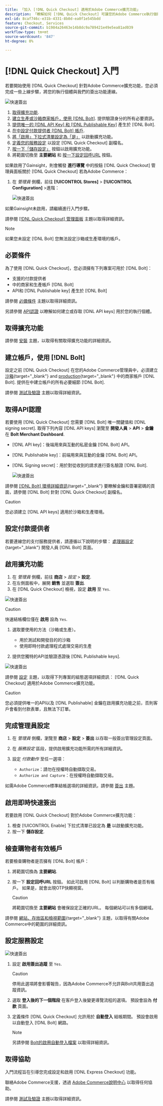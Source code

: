```yaml
---
title: 「加入 [!DNL Quick Checkout] 適用於Adobe Commerce擴充功能」
description: 「瞭解如何 [!DNL Quick Checkout] 可讓您的Adobe Commerce執行個體受益，並瞭解如何成功入門和設定擴充功能。」
exl-id: 8caf746c-e31b-4331-8b0d-ea0f1e545bdd
feature: Checkout, Services
source-git-commit: b1984a26463e14b8dc9a789421e49e5ea81ad039
workflow-type: tm+mt
source-wordcount: '847'
ht-degree: 0%

---
```


# [!DNL Quick Checkout] 入門

若要開始使用 [!DNL Quick Checkout] 針對Adobe Commerce擴充功能，您必須完成一些上線步驟，將您的執行個體與我們的簽出功能連線。

![快速簽出](assets/overview-admin-panel.png)

1. [取得擴充功能](#get-extension).
1. [建立生產或沙箱商家帳戶，使用 [!DNL Bolt]](#create-account-with-bolt). 提供驗證身分的所有必要資訊。
1. [提供唯一的 [!DNL API Key] 和 [!DNL Publishable Key]](#obtain-api-credentials) 產生於 [!DNL Bolt].
1. [在中設定付款提供者 [!DNL Bolt] 帳戶](#configure-payment-providers).
1. [將「啟用」下拉式清單設定為「是」](#enable-extension) 以啟動擴充功能。
1. [定義您的服務設定](#complete-admin-configuration) 以設定 [!DNL Quick Checkout] 副檔名。
1. [按一下「儲存設定」](#enable-live-quick-checkout) 按鈕以啟用擴充功能。
1. 將範圍切換至 **主要網站** 和 [按一下設定回呼URL](#check-shopper-valid-account) 按鈕。

如果啟用了Gainsight，則會觸發 **進行導覽** 中的按鈕 [!DNL Quick Checkout] 管理員面板關於 [!DNL Quick Checkout] 若為Adobe Commerce：

1. 在 _管理員_ 側欄，前往 **[!UICONTROL Stores]** > **[!UICONTROL Configuration]** >進階：

   ![快速簽出](assets/gainsight-admin.png)

如果Gainsight未啟用，請繼續進行入門步驟。

請參閱 [[!DNL Quick Checkout] 管理面板](../quick-checkout/admin-panel.md) 主題以取得詳細資訊。

>[!NOTE]
>
> 如果您未設定 [!DNL Bolt] 您無法設定沙箱或生產環境的帳戶。

## 必要條件

為了使用 [!DNL Quick Checkout]，您必須擁有下列專案可用於 [!DNL Bolt]：

- 支援的付款提供者
- 中的商家和生產帳戶 [!DNL Bolt]
- API和 [!DNL Publishable key] 產生於 [!DNL Bolt]

請參閱 [必備條件](../quick-checkout/prerequisites.md) 主題以取得詳細資訊。

另請參閱 [API認證](#obtain-api-credentials) 以瞭解如何建立或存取 [!DNL API keys] 用於您的執行個體。

## 取得擴充功能

請參閱 [安裝](../quick-checkout/install.md) 主題，以取得有關取得擴充功能的詳細資訊。

## 建立帳戶，使用 [!DNL Bolt]

設定之前 [!DNL Quick Checkout] 在您的Adobe Commerce管理員中，必須建立 [沙箱](https://merchant-sandbox.bolt.com/register?platform=magento2){target="_blank"} and [production](https://merchant.bolt.com/register?platform=magento2){target="_blank"}  中的商家帳戶 [!DNL Bolt]. 提供在中建立帳戶的所有必要細節 [!DNL Bolt].

請參閱 [測試及驗證](../quick-checkout/testing.md) 主題以取得詳細資訊。

## 取得API認證

若要使用 [!DNL Quick Checkout] 您需要 [!DNL Bolt] 唯一關鍵值和 [!DNL signing secret]. 取得下列內容 [!DNL API keys] 瀏覽至 **開發人員** > **API** > **金鑰** 在 **Bolt Merchant Dashboard**.

- [!DNL API key]：後端用來與互動的私密金鑰 [!DNL Bolt] API。
- [!DNL Publishable key]：前端用來與互動的金鑰 [!DNL Bolt] API。
- [!DNL Signing secret]：用於對從收到的請求進行簽名驗證 [!DNL Bolt].

  ![快速簽出](assets/account-credentials.png)

請參閱 [[!DNL Bolt] 環境詳細資訊](https://help.bolt.com/developers/references/environment-details/#about-keys){target="_blank"} 要瞭解金鑰和簽署密碼的頁面，請參閱 [!DNL Bolt] 針對 [!DNL Quick Checkout] 副檔名。

>[!CAUTION]
>
> 您必須建立 [!DNL API keys] 適用於沙箱和生產環境。

## 設定付款提供者

若要連線您的支付服務提供者，請遵循以下說明的步驟： [處理器設定](https://help.bolt.com/integrations/adobe-quick-checkout/set-up/){target="_blank"} 開發人員 [!DNL Bolt] 頁面。

## 啟用擴充功能

1. 在 _管理員_ 側欄，前往 **商店** > _設定_ > **設定**.
1. 在左側面板中，展開 **銷售** 並選取 **簽出**.
1. 在 [!DNL Quick Checkout] 檢視，設定 **啟用** 至 `Yes`.

![快速簽出](assets/quick-checkout-view-no-enable.png)

>[!CAUTION]
>
> 快速結帳欄位僅在 **啟用** 設為 `Yes`.

1. 選取要使用的方法（沙箱或生產）。

   - 用於測試和開發目的的沙箱
   - 使用即時付款處理程式處理交易的生產

1. 提供您獨特的API並驗證憑證後 [!DNL Publishable keys].

![快速簽出](assets/quick-checkout-main-view.png)

請參閱 [設定](../quick-checkout/settings-quick-checkout.md) 主題，以取得下列專案的組態選項詳細資訊： [!DNL Quick Checkout] 適用於Adobe Commerce擴充功能。

>[!CAUTION]
>
> 您必須提供唯一的API以及 [!DNL Publishable] 金鑰在啟用擴充功能之前，否則客戶會看到付款表單，且無法下訂單。

## 完成管理員設定

1. 在 _管理員_ 側欄，瀏覽至 **商店** > **設定** > **簽出** 以存取一般簽出管理設定頁面。
1. 在 _服務設定_ 區段，提供啟用擴充功能所需的所有詳細資訊。
1. 設定 _付款動作_ 至任一選項：

   - `Authorize`：請勿在授權時自動擷取交易。
   - `Authorize and Capture`：在授權時自動擷取交易。

如需Adobe Commerce標準結帳選項的詳細資訊，請參閱 [簽出](https://docs.magento.com/user-guide/configuration/sales/checkout.html) 主題。

## 啟用即時快速簽出

若要啟用 [!DNL Quick Checkout] 對於Adobe Commerce擴充功能：

1. 檢查 [!UICONTROL Enable] 下拉式清單已設定為 **是** 以啟動擴充功能。
1. 按一下 **儲存設定**.

## 檢查購物者有效帳戶

若要檢查購物者是否擁有 [!DNL Bolt] 帳戶：

1. 將範圍切換為 **主要網站**.
1. 按一下 **設定回呼URL** 按鈕。 如此可啟用 [!DNL Bolt] 以判斷購物者是否有帳戶。 如果是，就會出現OTP快顯視窗。

   >[!CAUTION]
   >
   > 將範圍切換至 **主要網站** 會確保設定正確的URL。 每個網站可以有多個網域。

請參閱 [網站、存放區和檢視範圍](https://experienceleague.adobe.com/docs/commerce-admin/start/setup/websites-stores-views.html#scope-settings){target="_blank"} 主題，以取得有關Adobe Commerce中的範圍的詳細資訊。

## 設定服務設定

![快速簽出](assets/service-settings.png)

1. 設定 **啟用簽出追蹤** 至 `Yes`.

   >[!CAUTION]
   >
   > 停用此選項將會影響報告，因為Adobe Commerce不允許與Bolt共用簽出追蹤資訊。

1. 選取 **登入後的下一個階段** 在客戶登入後變更導覽流程的選項。 預設會設為 **付款** 頁面。
1. 定義條件 [!DNL Quick Checkout] 允許用於 **自動登入** 結帳期間。 預設會啟用以自動登入 [!DNL Bolt] 網路。

   >[!NOTE]
   >
   > 另請參閱 [Bolt的啟用自動登入檔案](https://help.bolt.com/products/embedded/direct-api/auto-login/) 以取得詳細資訊。

## 取得協助

入門流程旨在引導您完成設定和啟用 [!DNL Express Checkout] 功能。

聯絡Adobe Commerce支援，透過 [Adobe Commerce說明中心](https://experienceleague.adobe.com/docs/commerce-knowledge-base/kb/help-center-guide/magento-help-center-user-guide.html) 以取得任何協助。

請參閱 [測試及驗證](../quick-checkout/testing.md) 主題以取得詳細資訊。
